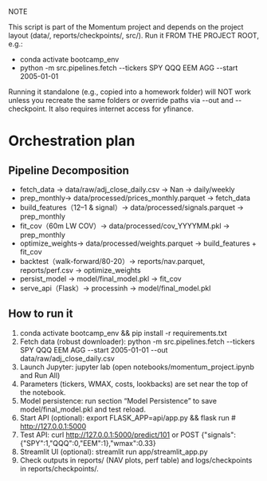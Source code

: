 NOTE 

This script is part of the Momentum project and depends on the project layout
(data/, reports/checkpoints/, src/). Run it FROM THE PROJECT ROOT, e.g.:
  - conda activate bootcamp_env
  - python -m src.pipelines.fetch --tickers SPY QQQ EEM AGG --start 2005-01-01

Running it standalone (e.g., copied into a homework folder) will NOT work unless
you recreate the same folders or override paths via --out and --checkpoint.
It also requires internet access for yfinance.

# Orchestration plan

## Pipeline Decomposition

- fetch_data → data/raw/adj_close_daily.csv → Nan → daily/weekly
- prep_monthly→ data/processed/prices_monthly.parquet → fetch_data
- build_features（12–1 & signal）→ data/processed/signals.parquet → prep_monthly
- fit_cov（60m LW COV）→ data/processed/cov_YYYYMM.pkl → prep_monthly
- optimize_weights→ data/processed/weights.parquet → build_features + fit_cov
- backtest（walk-forward/80-20）→ reports/nav.parquet, reports/perf.csv → optimize_weights
- persist_model → model/final_model.pkl → fit_cov
- serve_api（Flask）→ processinh → model/final_model.pkl


## How to run it 
1) conda activate bootcamp_env && pip install -r requirements.txt
2) Fetch data (robust downloader): python -m src.pipelines.fetch --tickers SPY QQQ EEM AGG --start 2005-01-01 --out data/raw/adj_close_daily.csv
3) Launch Jupyter: jupyter lab  (open notebooks/momentum_project.ipynb and Run All)
4) Parameters (tickers, WMAX, costs, lookbacks) are set near the top of the notebook.
5) Model persistence: run section “Model Persistence” to save model/final_model.pkl and test reload.
6) Start API (optional): export FLASK_APP=api/app.py && flask run  # http://127.0.0.1:5000
7) Test API: curl http://127.0.0.1:5000/predict/101  or  POST {"signals":{"SPY":1,"QQQ":0,"EEM":1},"wmax":0.33}
8) Streamlit UI (optional): streamlit run app/streamlit_app.py
9) Check outputs in reports/ (NAV plots, perf table) and logs/checkpoints in reports/checkpoints/.
